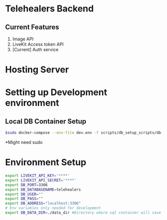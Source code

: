 # Telehealers Backend

## Current Features
1. Image API
2. LiveKit Access token API
3. [Current] Auth service

# Hosting Server

# Setting up Development environment

## Local DB Container Setup
```sh
$sudo docker-compose --env-file dev.env -f scripts/db_setup_scripts/db-compose.yml  up
```
*Might need sudo


# Environment Setup

```sh
export LIVEKIT_API_KEY='****'
export LIVEKIT_API_SECRET='****'
export DB_PORT=3306
export DB_DATABASENAME=telehealers
export DB_USER=""
export DB_PASS=""
export DB_ADDRESS="localhost:3306"
# Env variables only needed for development
export DB_DATA_DIR=./data_dir #Directory where sql container will save its data

```



